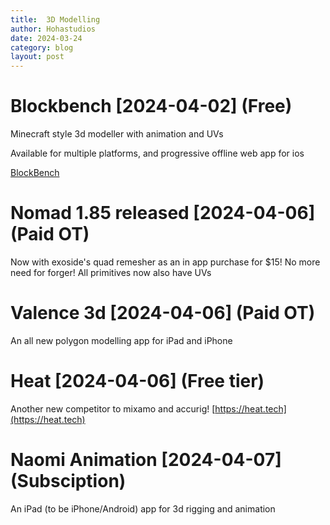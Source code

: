```yaml
---
title:  3D Modelling
author: Hohastudios
date: 2024-03-24
category: blog
layout: post
---
```

 
# Blockbench \[2024-04-02\] (Free)
Minecraft style 3d modeller with animation and UVs

 Available for multiple platforms, and progressive offline web app for ios

[BlockBench](http://blockbench.net/)

# Nomad 1.85 released \[2024-04-06\] (Paid OT)
Now with exoside's quad remesher as an in app purchase for $15! No more need for forger! All primitives now also have UVs

# Valence 3d \[2024-04-06\] (Paid OT)
An all new polygon modelling app for iPad and iPhone

# Heat \[2024-04-06\] (Free tier)
Another new competitor to mixamo and accurig!
[https://heat.tech](https://heat.tech) 

# Naomi Animation \[2024-04-07\] (Subsciption)
An iPad (to be iPhone/Android) app for 3d rigging and animation


